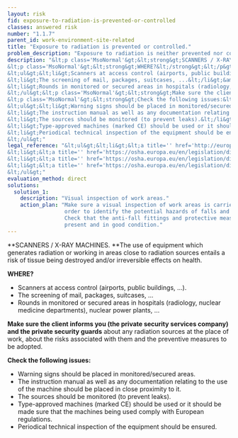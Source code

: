 ```yaml
---
layout: risk
fid: exposure-to-radiation-is-prevented-or-controlled
classes: answered risk
number: "1.1.7"
parent_id: work-environment-site-related
title: "Exposure to radiation is prevented or controlled."
problem_description: "Exposure to radiation is neither prevented nor controlled."
description: "&lt;p class='MsoNormal'&gt;&lt;strong&gt;SCANNERS / X-RAY MACHINES. &lt;/strong&gt;The use of equipment which generates radiation or working in areas close to radiation sources entails a risk of tissue being destroyed and/or irreversible effects on health.&lt;/p&gt;&amp;#13;
&lt;p class='MsoNormal'&gt;&lt;strong&gt;WHERE?&lt;/strong&gt;&lt;/p&gt;&amp;#13;
&lt;ul&gt;&lt;li&gt;Scanners at access control (airports, public buildings, ...).&lt;/li&gt;&amp;#13;
&lt;li&gt;The screening of mail, packages, suitcases, ...&lt;/li&gt;&amp;#13;
&lt;li&gt;Rounds in monitored or secured areas in hospitals (radiology, nuclear medicine departments), nuclear power plants, ...&lt;/li&gt;&amp;#13;
&lt;/ul&gt;&lt;p class='MsoNormal'&gt;&lt;strong&gt;Make sure the client informs you (the private security services company) and the private security guards&lt;/strong&gt; about any radiation sources at the place of work, about the risks associated with them and the preventive measures to be adopted.&lt;/p&gt;&amp;#13;
&lt;p class='MsoNormal'&gt;&lt;strong&gt;Check the following issues:&lt;/strong&gt;&lt;/p&gt;&amp;#13;
&lt;ul&gt;&lt;li&gt;Warning signs should be placed in monitored/secured areas.&lt;/li&gt;&amp;#13;
&lt;li&gt;The instruction manual as well as any documentation relating to the use of the machine should be placed in close proximity to it.&lt;/li&gt;&amp;#13;
&lt;li&gt;The sources should be monitored (to prevent leaks).&lt;/li&gt;&amp;#13;
&lt;li&gt;Type-approved machines (marked CE) should be used or it should be made sure that the machines being used comply with European regulations.&lt;/li&gt;&amp;#13;
&lt;li&gt;Periodical technical inspection of the equipment should be ensured.&lt;/li&gt;&amp;#13;
&lt;/ul&gt;"
legal_reference: "&lt;ul&gt;&lt;li&gt;&lt;a title='' href='http://europa.eu/legislation_summaries/employment_and_social_policy/health_hygiene_safety_at_work/c11113_en.htm' rel='nofollow' target='_blank'&gt;89/391/CEE Implementing measures to improve the health and safety of workers (framework directive).&lt;/a&gt;&lt;/li&gt;&amp;#13;
&lt;li&gt;&lt;a title='' href='https://osha.europa.eu/en/legislation/directives/workplaces-equipment-signs-personal-protective-equipment/osh-directives/2' rel='nofollow' target='_blank'&gt;89/654/EEC Directive on the minimum safety and health requirements for the workplace&lt;/a&gt;.&lt;/li&gt;&amp;#13;
&lt;li&gt;&lt;a title='' href='https://osha.europa.eu/en/legislation/directives/exposure-to-physical-hazards/osh-directives/73' rel='nofollow' target='_blank'&gt;96/29/Euratom Directive on ionizing radiation.&lt;/a&gt;&lt;/li&gt;&amp;#13;
&lt;li&gt;&lt;a title='' href='https://osha.europa.eu/en/legislation/directives/exposure-to-physical-hazards/osh-directives/directive-2004-40-ec-of-the-european-parliament-and-of-the-council' rel='nofollow' target='_blank'&gt;2004/40/EC Directive on electromagnetic fields and waves.&lt;/a&gt;&lt;/li&gt;&amp;#13;
&lt;/ul&gt;"
evaluation_method: direct
solutions:
  solution_1:
    description: "Visual inspection of work areas."
    action_plan: "Make sure a visual inspection of work areas is carried out in
                  order to identify the potential hazards of falls and slips.
                  Check that the anti-fall fittings and protective measures are
                  present and in good condition."
---
```

**SCANNERS / X-RAY MACHINES. **The use of equipment which generates radiation or working in areas close to radiation sources entails a risk of tissue being destroyed and/or irreversible effects on health.

**WHERE?**

  * Scanners at access control (airports, public buildings, ...).
  * The screening of mail, packages, suitcases, ...
  * Rounds in monitored or secured areas in hospitals (radiology, nuclear medicine departments), nuclear power plants, ...

**Make sure the client informs you (the private security services company) and the private security guards** about any radiation sources at the place of work, about the risks associated with them and the preventive measures to be adopted.

**Check the following issues:**

  * Warning signs should be placed in monitored/secured areas.
  * The instruction manual as well as any documentation relating to the use of the machine should be placed in close proximity to it.
  * The sources should be monitored (to prevent leaks).
  * Type-approved machines (marked CE) should be used or it should be made sure that the machines being used comply with European regulations.
  * Periodical technical inspection of the equipment should be ensured.


